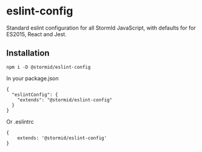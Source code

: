 # eslint-config
Standard eslint configuration for all StormId JavaScript, with defaults for for ES2015, React and Jest.

## Installation
```
npm i -D @stormid/eslint-config
```

In your package.json
```
{
  "eslintConfig": {
    "extends": "@stormid/eslint-config"
  }
}
```

Or .eslintrc

```
{
    extends: '@stormid/eslint-config'
}
```
